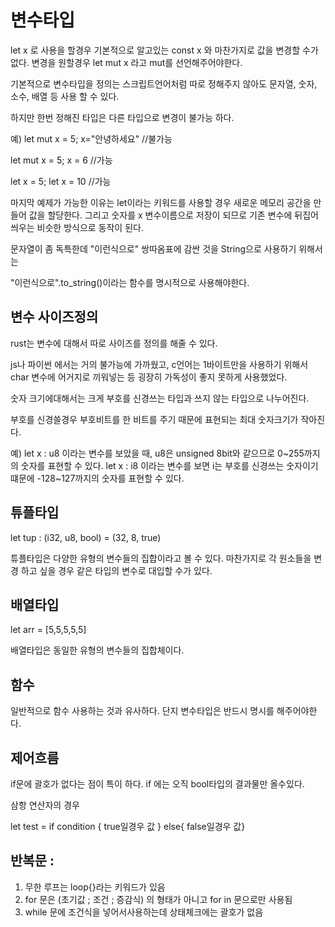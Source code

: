 # 변수타입

let x 로 사용을 할경우 기본적으로 알고있는 const x 와 마찬가지로 값을 변경할 수가 없다.
변경을 원할경우 let mut x 라고 mut를 선언해주어야한다.

기본적으로 변수타입을 정의는 스크립트언어처럼 따로 정해주지 않아도 문자열, 숫자, 소수, 배열 등 사용 할 수 있다.

하지만 한번 정해진 타입은 다른 타입으로 변경이 불가능 하다.


예)
let mut x = 5;
x="안녕하세요" //불가능

let mut x = 5;
x = 6 //가능

let x = 5;
let x = 10 //가능 

마지막 예제가 가능한 이유는 let이라는 키워드를 사용할 경우 새로운 메모리 공간을 만들어 값을 할당한다.
그리고 숫자를 x 변수이름으로 저장이 되므로 기존 변수에 뒤집어 씌우는 비슷한 방식으로 동작이 된다.

문자열이 좀 독특한데 "이런식으로" 쌍따옴표에 감싼 것을 String으로 사용하기 위해서는

"이런식으로".to_string()이라는 함수를 명시적으로 사용해야한다.


## 변수 사이즈정의

rust는 변수에 대해서 따로 사이즈를 정의를 해줄 수 있다. 

js나 파이썬 에서는 거의 불가능에 가까웠고, c언어는 1바이트만을 사용하기 위해서 char 변수에 어거지로 끼워넣는 등 굉장히 가독성이 좋지 못하게 사용했었다.

숫자 크기에대해서는 크게 부호를 신경쓰는 타입과 쓰지 않는 타입으로 나누어진다.

부호를 신경쓸경우 부호비트를 한 비트를 주기 때문에 표현되는 최대 숫자크기가 작아진다.

예)
let x : u8 이라는 변수를 보았을 때, u8은 unsigned 8bit와 같으므로 0~255까지의 숫자를 표현할 수 있다.
let x : i8 이라는 변수를 보면 i는 부호를 신경쓰는 숫자이기떄문에 -128~127까지의 숫자를 표현할 수 있다.

## 튜플타입

let tup : (i32, u8, bool) = (32, 8, true)

튜플타입은 다양한 유형의 변수들의 집합이라고 볼 수 있다. 마찬가지로 각 원소들을 변경 하고 싶을 경우 같은 타입의 변수로 대입할 수가 있다.

## 배열타입

let arr = [5,5,5,5,5]

배열타입은 동일한 유형의 변수들의 집합체이다.

## 함수

일반적으로 함수 사용하는 것과 유사하다.
단지 변수타입은 반드시 명시를 해주어야한다.


## 제어흐름

if문에 괄호가 없다는 점이 특이 하다. if 에는 오직 bool타입의 결과물만 올수있다.

삼항 연산자의 경우 

let test = if condition { true일경우 값 } else{ false일경우 값}

## 반복문 :
1. 무한 루프는 loop{}라는 키워드가 있음
2. for 문은 (초기값 ; 조건 ; 증감식) 의 형태가 아니고 for in 문으로만 사용됨
3. while 문에 조건식을 넣어서사용하는데 상태체크에는 괄호가 없음
